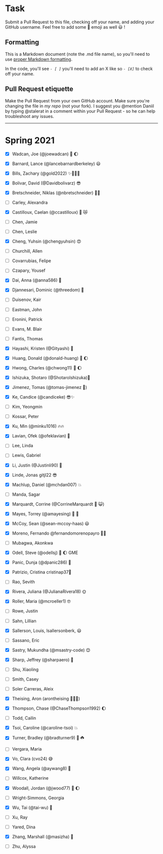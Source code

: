 # Task
Submit a Pull Request to this file, checking off your name, and adding your GitHub username. Feel free to add some :rocket: emoji as well :smiley: ! 

## Formatting
This is a Markdown document (note the .md file name), so you'll need to use [proper Markdown formatting](https://help.github.com/articles/basic-writing-and-formatting-syntax/#task-lists). 

In the code, you'll see *`- [ ]`* you'll need to add an X like so *`- [X]`* to check off your name.

## Pull Request etiquette
Make the Pull Request from your own GitHub account. Make sure you're changing the file in _my repo_ (not your fork). I suggest you @mention Daniil by typing @stalerat in a comment within your Pull Request - so he can help troubleshoot any issues.  

------------

# Spring 2021

- [X] Wadcan, Joe (@joewadcan) 🚀 🌔

- [X] Barnard, Lance (@lancebarnardberkeley) :smiley:

- [X] Bills, Zachary (@gold2022) ✨🐱‍👤👀

- [X] Bolivar, David (@Davidbolivarz) :sunglasses:

- [X] Bretschneider, Niklas (@nbretschneider) 🥺🥺

- [ ] Carley, Alexandra

- [X] Castilloux, Caelan (@ccastilloux) 🥑 😿

- [ ] Chen, Jamie

- [ ] Chen, Leslie

- [X] Cheng, Yuhsin (@chengyuhsin) :heart_eyes:

- [ ] Churchill, Allen

- [ ] Covarrubias, Felipe

- [ ] Czapary, Yousef

- [X] Dai, Anna (@anna586) :fox_face:

- [X] Djannesari, Dominic (@threedom) 🦾

- [ ] Duisenov, Kair

- [ ] Eastman, John

- [ ] Eronini, Patrick

- [ ] Evans, M. Blair

- [ ] Fantis, Thomas

- [X] Hayashi, Kristen (@Gityashi) 🧸

- [X] Huang, Donald (@donald-huang) 🚀 🌔

- [x] Hwong, Charles (@chwong11) 🚀 🌔

- [x] Ishizuka, Shotaro (@ShotaroIshizuka)🚀

- [X] Jimenez, Tomas (@tomas-jimenez 🐻)

- [X] Ke, Candice (@candiceke) 😎✨

- [ ] Kim, Yeongmin

- [ ] Kossar, Peter

- [X] Ku, Min (@minku1016) 🔥🔥

- [x] Lavian, Ofek (@ofeklavian) 🤠

- [ ] Lee, Linda

- [ ] Lewis, Gabriel

- [X] Li, Justin (@Justinli90) 🚀

- [X] Linde, Jonas gitjl22 😎

- [x] Machlup, Daniel (@mchdan007) :collision:

- [ ] Manda, Sagar

- [X] Marquardt, Corrine (@CorrineMarquardt :nail_care: :smiley_cat:)

- [X] Mayes, Torrey (@amayesing) 🏀 📸

- [X] McCoy, Sean (@sean-mccoy-haas) :smiley:

- [X] Moreno, Fernando @fernandomorenopayro 💪🏻

- [ ] Mubagwa, Akonkwa

- [X] Odell, Steve (@odellsj) 🚀 🌔 GME

- [X] Panic, Dunja (@dpanic286) 🌴

- [x] Patrizio, Cristina cristinap37🚀

- [ ] Rao, Sevith

- [X] Rivera, Juliana (@JulianaRivera18) 🌞

- [X] Roller, Maria (@mcroeller1) 🤓

- [ ] Rowe, Justin

- [ ] Sahn, Lillian

- [x] Sallerson, Louis, lsallersonberk, :smiley:

- [ ] Sassano, Eric

- [X] Sastry, Mukundha (@msastry-code) 😊

- [X] Sharp, Jeffrey (@sharpaero) 🚀

- [ ] Shu, Xiaoling

- [ ] Smith, Casey

- [ ] Soler Carreras, Aleix

- [X] Theising, Aron (arontheising 💅💅💅)

- [x] Thompson, Chase (@ChaseThompson1992) 🌔

- [ ] Todd, Cailin

- [X] Tsoi, Caroline (@caroline-tsoi) :boom:

- [X] Turner, Bradley (@bradturner9) 🚀 ☘️

- [ ] Vergara, Maria

- [x] Vo, Clara (cvo24) 😅

- [X] Wang, Angela (@aywang8) 🚀

- [ ] Willcox, Katherine

- [X] Woodall, Jordan (@jwood77)  🚀 🌔

- [ ] Wright-Simmons, Georgia

- [x] Wu, Tai (@tai-wu) 🙏

- [ ] Xu, Ray

- [ ] Yared, Dina

- [X] Zhang, Marshall (@masizha) :rocket:

- [ ] Zhu, Alyssa
